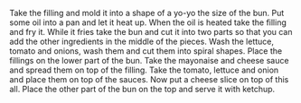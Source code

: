 Take the filling and mold it into a shape of a yo-yo the size of the bun.
Put some oil into a pan and let it heat up.
When the oil is heated take the filling and fry it.
While it fries take the bun and cut it into two parts so that you can add the other ingredients in the middle of the pieces.
Wash the lettuce, tomato and onions, wash them and cut them into spiral shapes.
Place the fillings on the lower part of the bun.
Take the mayonaise and cheese sauce and spread them on top of the filling.
Take the tomato, lettuce and onion and place them on top of the sauces.
Now put a cheese slice on top of this all.
Place the other part of the bun on the top and serve it with ketchup.